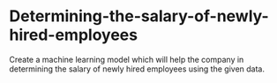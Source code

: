 # Determining-the-salary-of-newly-hired-employees
Create a machine learning model which will help the company in determining the salary of newly  hired employees using the given data.
